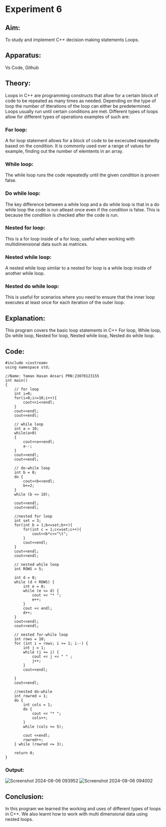 # Experiment 6



## Aim:
To study and implement C++ decision making statements Loops.


## Apparatus:
Vs Code, Github


## Theory:
Loops in C++ are programming constructs that allow for a certain block of code to be repeated as many times as needed. Depending on the type of loop the number of itterations of the loop can either be predetermined. Loops usually run until certain conditions are met. Different types of loops allow for different types of operations examples of such are:

### For loop:
A for loop statement allows for a block of code to be excecuted repeatedly based on the condition. It is commonly used over a range of values for example, finding out the number of elemtents in an array. 

### While loop:
The while loop runs the code repeatedly until the given condition is proven false.

### Do while loop:
The key difference between a while loop and a do while loop is that in a do while loop the code is run atleast once even if the condition is false. This is because the condition is checked after the code is run.

### Nested for loop: 
This is a for loop inside of a for loop, useful when working with multidimensional data such as matrices.

### Nested while loop:
A nested while loop similar to a nested for loop is a while loop inside of another while loop. 

### Nested do while loop:
This is useful for scenarios where you need to ensure that the inner loop executes at least once for each iteration of the outer loop.

## Explanation: 
This program covers the basic loop statements in C++ For loop, While loop, Do while loop, Nested for loop, Nested while loop, Nested do while loop.


## Code:
```
#include <iostream>
using namespace std;

//Name: Yaman Hasan Ansari PRN:23070123155
int main()
{
    // for loop
    int i=0;
    for(i=0;i<=10;i++){
        cout<<i<<endl;
    }
    cout<<endl;
    cout<<endl;

    // while loop
    int a = 10;
    while(a>0)
    {
        cout<<a<<endl;
        a--;
    }
    cout<<endl;
    cout<<endl;

    // do-while loop
    int b = 0; 
    do {
        cout<<b<<endl;
        b+=2;
    } 
    while (b <= 10);

    cout<<endl;
    cout<<endl;

    //nested for loop
    int set = 3;
    for(int b = 1;b<=set;b++){
        for(int c = 1;c<=set;c++){
            cout<<b*c<<"\t";
        }
        cout<<endl;
    }
    cout<<endl;
    cout<<endl;

    // nested while loop
    int ROWS = 5; 

    int d = 0;
    while (d < ROWS) {
        int e = 0;
        while (e <= d) {
            cout << "* ";
            e++;
        }
        cout << endl;
        d++;
    }
    cout<<endl;
    cout<<endl;

    // nested for-while loop
    int rows = 10; 
    for (int i = rows; i >= 1; i--) {
        int j = 1;
        while (j <= i) {
            cout << j << " " ;
            j++;
        }
        cout<<endl;
        
    }
    cout<<endl;

    //nested do-while
    int rowred = 1;
    do {
        int cols = 1;
        do {
            cout << "* ";
            cols++;
        } 
        while (cols <= 5); 
        
        cout <<endl; 
        rowred++;
    } while (rowred <= 3); 

    return 0;
}

```
### Output:
![Screenshot 2024-08-06 093952](https://github.com/user-attachments/assets/cc0b7b1f-99ca-4932-827d-6fea745c72d6)
![Screenshot 2024-08-06 094002](https://github.com/user-attachments/assets/653b971d-3beb-45cd-9d27-e3a3953bddfd)


## Conclusion:
In this program we learned the working and uses of different types of loops in C++. We also learnt how to work with multi dimensional data using nested loops.
